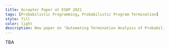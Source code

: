 ```yaml
---
title: Accepter Paper at ESOP 2021
tags: [Probabilistic Programming, Probabilistic Program Termination] 
style: fill
color: light
description: New paper on "Automating Termination Analysis of Probabilistic Programs" accepted at 30th European Symposium on Programming
---
```



TBA
